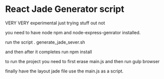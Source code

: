 # React Jade Generator script

VERY VERY experimental just trying stuff out not

you need to have node npm and node-express-genrator installed.

run the script . generate_jade_sever.sh <app name>

and then after it completes run npm install

to run the project you need to first erase main.js and then run gulp browser

finally have the layout jade file use the main.js as a script.

